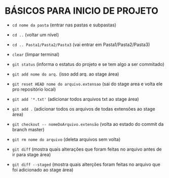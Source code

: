 # BÁSICOS PARA INICIO DE PROJETO #

* `cd nome da pasta` (entrar nas pastas e subpastas)

* `cd ..` (voltar um nível)

* `cd .. Pasta1/Pasta2/Pasta3` (vai entrar em Pasta1/Pasta2/Pasta3)

* `clear` (limpar terminal)

* `git status` (informa o estatus do projeto e se tem algo a ser commitado)

* `git add nome do arq.` (isso add arq. ao stage área)

* `git reset HEAD nome do arquivo.extensao` (sai do stage area e volta ele pro repositório local)

* `git add '*.txt'` (adicionar todos arquivos txt ao stage área)

* `git add .` (adicionar todos os arquivos de todas extensões ao stage área)

* `git checkout -- nomeDoArquivo.extensão` (volta ao estado do commit da branch master)

* `git rm nome do arquivo` (deleta arquivos sem volta)

* `git diff` (mostra quais alterações que foram feitas no arquivo antes de ir para stage área)

* `git diff --staged` (mostra quais alterções foram feitas no arquivo que foi adicionado ao stage área)
